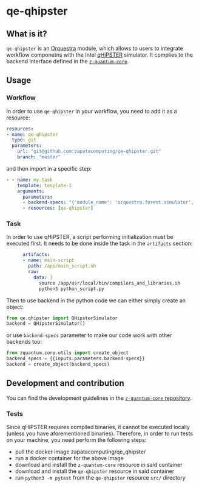 # qe-qhipster

## What is it?


`qe-qhipster` is an [Orquestra](https://www.zapatacomputing.com/orquestra/) module, which allows to users to integrate workflow componetns with the Intel [qHiPSTER](https://github.com/iqusoft/intel-qs) simulator.
It complies to the backend interface defined in the [`z-quantum-core`](https://github.com/zapatacomputing/z-quantum-core/blob/master/src/python/orquestra/core/interfaces/backend.py).

## Usage

### Workflow
In order to use `qe-qhipster` in your workflow, you need to add it as a resource:

```yaml
resources:
- name: qe-qhipster
  type: git
  parameters:
    url: "git@github.com:zapatacomputing/qe-qhipster.git"
    branch: "master"
```

and then import in a specific step:

```yaml
- - name: my-task
    template: template-1
    arguments:
      parameters:
      - backend-specs: "{'module_name': 'orquestra.forest.simulator', 'function_name': 'QHipsterSimulator'}"
      - resources: [qe-qhipster]
```

### Task

In order to use qHiPSTER, a script performing initialization must be executed first. It needs to be done inside the task in the `artifacts` section:

```yaml
      artifacts:
      - name: main-script
        path: /app/main_script.sh
        raw:
          data: |
            source /app/usr/local/bin/compilers_and_libraries.sh
            python3 python_script.py
```

Then to use backend in the python code we can either simply create an object:

```python
from qe.qhipster import QHipsterSimulator
backend = QHipsterSimulator()
```

or use `backend-specs` parameter to make our code work with other backends too:

```python
from zquantum.core.utils import create_object
backend_specs = {{inputs.parameters.backend-specs}}
backend = create_object(backend_specs)
```

## Development and contribution

You can find the development guidelines in the [`z-quantum-core` repository](https://github.com/zapatacomputing/z-quantum-core).

### Tests
Since qHiPSTER requires compiled binaries, it cannot be executed locally (unless you have aforementioned binaries). Therefore, in order to run tests on your machine, you need perform the following steps:

- pull the docker image zapatacomputing/qe_qhipster
- run a docker container for the above image
- download and install the `z-quantum-core` resource in said container
- download and install the `qe-qhipster` resource in said container
- run `python3 -m pytest` from the `qe-qhipster` resource `src/` directory
